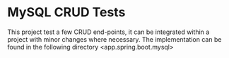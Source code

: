 # MySQL CRUD Tests

This project test a few CRUD end-points, it can be integrated within a project with minor changes where necessary.
The implementation can be found in the following directory <app.spring.boot.mysql>